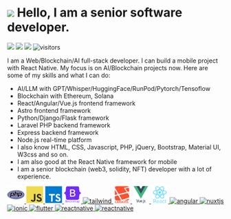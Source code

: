 # <img src="https://media.giphy.com/media/hvRJCLFzcasrR4ia7z/giphy.gif" width="30px"> Hello, I am a senior software developer.

<p>
    <a href="https://github.com/healer-1205/healer-1205"><img src="https://img.shields.io/badge/status-updating-brightgreen.svg"></a>
    <a href="https://github.com/healer-1205/healer-1205/graphs/contributors"><img src="https://img.shields.io/github/contributors/idimetrix/idimetrix?color=blue"></a>
    <a href="https://github.com/healer-1205/healer-1205/stargazers"><img src="https://img.shields.io/github/stars/healer-1205/healer-1205.svg?logo=github"></a>
    <img src="https://visitor-badge.laobi.icu/badge?page_id=idimetrix" alt="visitors"/>   
</p>

I am a Web/Blockchain/AI full-stack developer.
I can build a mobile project with React Native.
My focus is on AI/Blockchain projects now.
Here are some of my skills and what I can do:
- AI/LLM with GPT/Whisper/HuggingFace/RunPod/Pytorch/Tensoflow
- Blockchain with Ethereum, Solana
- React/Angular/Vue.js frontend framework
- Astro frontend framework
- Python/Django/Flask framework
- Laravel PHP backend framework
- Express backend framework
- Node.js real-time platform
- I also know HTML, CSS, Javascript, PHP, jQuery, Bootstrap, Material UI, W3css and so on.
- I am also good at the React Native framework for mobile
- I am a senior blockchain (web3, solidity, NFT) developer with a lot of experience.



<p align="left">
<a href="https://www.php.net" target="_blank"> <img src="https://raw.githubusercontent.com/devicons/devicon/master/icons/php/php-original.svg" alt="php" width="40" height="40"/> </a> 
<a href="https://developer.mozilla.org/en-US/docs/Web/JavaScript" target="_blank"> <img src="https://raw.githubusercontent.com/devicons/devicon/master/icons/javascript/javascript-original.svg" alt="javascript" width="40" height="40"/> </a> 
<a href="https://www.typescriptlang.org/" target="_blank"> <img src="https://raw.githubusercontent.com/devicons/devicon/master/icons/typescript/typescript-original.svg" alt="typescript" width="40" height="40"/> </a> 
<a href="https://getbootstrap.com" target="_blank"> <img src="https://raw.githubusercontent.com/devicons/devicon/master/icons/bootstrap/bootstrap-plain-wordmark.svg" alt="bootstrap" width="40" height="40"/> </a> 
<a href="https://tailwindcss.com/" target="_blank"> <img src="https://www.vectorlogo.zone/logos/tailwindcss/tailwindcss-icon.svg" alt="tailwind" width="40" height="40"/> </a> 
<a href="https://laravel.com/" target="_blank"> <img src="https://raw.githubusercontent.com/devicons/devicon/master/icons/laravel/laravel-plain-wordmark.svg" alt="laravel" width="40" height="40"/> </a> 
<a href="https://vuejs.org/" target="_blank"> <img src="https://raw.githubusercontent.com/devicons/devicon/master/icons/vuejs/vuejs-original-wordmark.svg" alt="vuejs" width="40" height="40"/> </a> 
<a href="https://reactjs.org/" target="_blank"> <img src="https://raw.githubusercontent.com/devicons/devicon/master/icons/react/react-original-wordmark.svg" alt="react" width="40" height="40"/> </a>
<a href="https://angular.io" target="_blank"> <img src="https://angular.io/assets/images/logos/angular/angular.svg" alt="angular" width="40" height="40"/> </a>
<a href="https://nuxtjs.org/" target="_blank"> <img src="https://www.vectorlogo.zone/logos/nuxtjs/nuxtjs-icon.svg" alt="nuxtjs" width="40" height="40"/> </a>
<a href="https://ionicframework.com" target="_blank"> <img src="https://upload.wikimedia.org/wikipedia/commons/d/d1/Ionic_Logo.svg" alt="ionic" width="40" height="40"/> </a> 
<a href="https://flutter.dev" target="_blank"> <img src="https://www.vectorlogo.zone/logos/flutterio/flutterio-icon.svg" alt="flutter" width="40" height="40"/> </a>
<a href="https://reactnative.dev/" target="_blank"> <img src="https://reactnative.dev/img/header_logo.svg" alt="reactnative" width="40" height="40"/> </a>
<a href="https://www.python.org/" target="_blank"> <img src="https://dev.w3.org/SVG/tools/svgweb/samples/svg-files/python.svg" alt="reactnative" width="40" height="40"/> </a>
</p>

